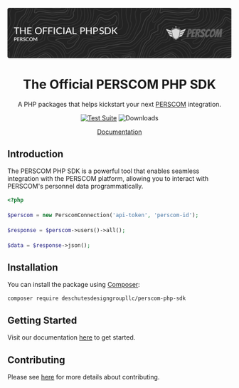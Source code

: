 <p align="center"><img src="../resources/images/header.png" alt="Logo"></p>

<div align="center">

# The Official PERSCOM PHP SDK

A PHP packages that helps kickstart your next [PERSCOM](https://perscom.io) integration.

[![Test Suite](https://github.com/DeschutesDesignGroupLLC/perscom-php-sdk/actions/workflows/tests.yml/badge.svg)](https://github.com/DeschutesDesignGroupLLC/perscom-php-sdk/actions/workflows/tests.yml)
![Downloads](https://img.shields.io/packagist/dm/deschutesdesigngroupllc/perscom-php-sdk)

[Documentation](https://docs.perscom.io)

</div>

## Introduction
The PERSCOM PHP SDK is a powerful tool that enables seamless integration with the PERSCOM platform, allowing you to interact with PERSCOM's personnel data programmatically.

```php
<?php

$perscom = new PerscomConnection('api-token', 'perscom-id');

$response = $perscom->users()->all();

$data = $response->json();
```

## Installation

You can install the package using [Composer](https://getcomposer.org):

```shell
composer require deschutesdesigngroupllc/perscom-php-sdk
```

## Getting Started

Visit our documentation [here](https://docs.perscom.io) to get started.

## Contributing

Please see [here](../.github/CONTRIBUTING.md) for more details about contributing.